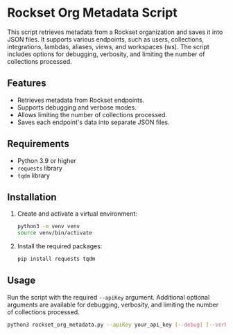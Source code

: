 # Rockset Org Metadata Script

This script retrieves metadata from a Rockset organization and saves it into JSON files. It supports various endpoints, such as users, collections, integrations, lambdas, aliases, views, and workspaces (ws). The script includes options for debugging, verbosity, and limiting the number of collections processed.

## Features

- Retrieves metadata from Rockset endpoints.
- Supports debugging and verbose modes.
- Allows limiting the number of collections processed.
- Saves each endpoint's data into separate JSON files.

## Requirements

- Python 3.9 or higher
- `requests` library
- `tqdm` library

## Installation

1. Create and activate a virtual environment:

    ```sh
    python3 -m venv venv
    source venv/bin/activate
    ```

2. Install the required packages:

    ```sh
    pip install requests tqdm
    ```

## Usage

Run the script with the required `--apiKey` argument. Additional optional arguments are available for debugging, verbosity, and limiting the number of collections processed.

```sh
python3 rockset_org_metadata.py --apiKey your_api_key [--debug] [--verbose] [--limit COLLECTION_LIMIT]
